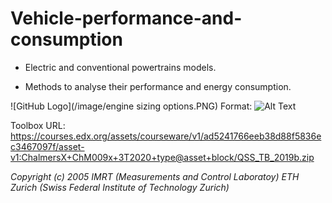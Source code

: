 # Vehicle-performance-and-consumption
* Electric and conventional powertrains models.

* Methods to analyse their performance and energy consumption.

![GitHub Logo](/image/engine sizing options.PNG)
Format: ![Alt Text](url)


Toolbox URL: https://courses.edx.org/assets/courseware/v1/ad5241766eeb38d88f5836ec3467097f/asset-v1:ChalmersX+ChM009x+3T2020+type@asset+block/QSS_TB_2019b.zip

*Copyright (c) 2005 IMRT (Measurements and Control Laboratoy) ETH Zurich (Swiss Federal Institute of Technology Zurich)*

